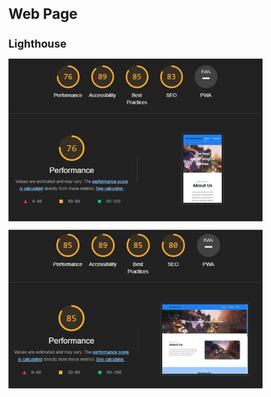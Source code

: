 # Web Page

## Lighthouse

![Mobile](/web-page/screenshots/lighthouse1.PNG?raw=true)

![Desktop](/web-page/screenshots/lighthouse2.PNG?raw=true)
